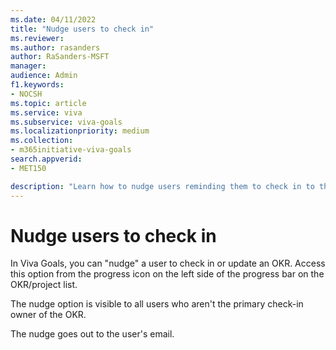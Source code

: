 ```yaml
---
ms.date: 04/11/2022
title: "Nudge users to check in"
ms.reviewer: 
ms.author: rasanders
author: RaSanders-MSFT
manager:
audience: Admin
f1.keywords:
- NOCSH
ms.topic: article
ms.service: viva
ms.subservice: viva-goals
ms.localizationpriority: medium
ms.collection:  
- m365initiative-viva-goals
search.appverid:
- MET150

description: "Learn how to nudge users reminding them to check in to their OKRs."
---
```


# Nudge users to check in

In Viva Goals, you can "nudge" a user to check in or update an OKR. Access this option from the progress icon on the left side of the progress bar on the OKR/project list.

The nudge option is visible to all users who aren't the primary check-in owner of the OKR.

The nudge goes out to the user's email.

